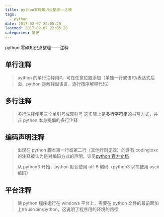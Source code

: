 ```yaml
---
title: python零碎知识点整理——注释
tags:
  - python
date: 2017-02-07 22:05:20
lastmod: 2017-02-07 22:05:20
categories: 笔记
---
```


python 零碎知识点整理——注释

<!--more-->

## 单行注释

> python 的单行注释用#，可在任意位置添加（单独一行或语句/表达式后面，python 是解释型语言，逐行按序解释代码）

## 多行注释

> 多行注释使用三个单引号或双引号
> 这实际上是**多行字符串**的书写方式，并非 python 本身提倡的多行注释

## 编码声明注释

> 出现在 python 脚本第一行或第二行（其他行则无效）的含有 coding:xxx 的注释被认为是对编码方式的声明，详见[python 官方文档](https://docs.python.org/3/reference/lexical_analysis.html#encoding-declarations)
>
> 从 python3 开始，python 默认使用 utf-8 编码（python3 以前使用 ascii 编码）

## 平台注释

> 使 python 程序运行在 windows 平台上，需要在 python 文件的最前面加上#!/usr/bin/python，这说明了程序用的环境的路径
